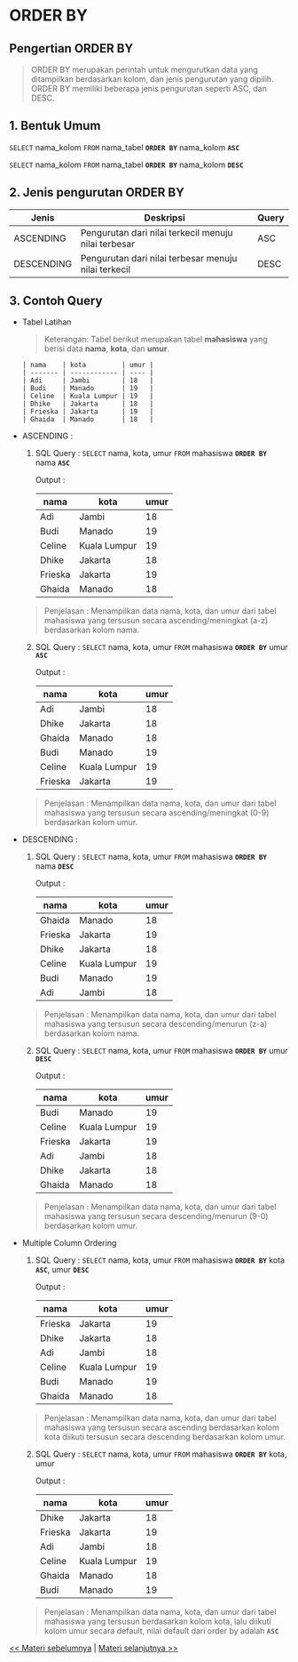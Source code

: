 # ORDER BY

## Pengertian ORDER BY

> ORDER BY merupakan perintah untuk mengurutkan data yang ditampilkan berdasarkan kolom, dan jenis pengurutan yang dipilih. ORDER BY memiliki beberapa jenis pengurutan seperti ASC, dan DESC.

## 1. Bentuk Umum

`SELECT` nama_kolom `FROM` nama_tabel **`ORDER BY`** nama_kolom **`ASC`**

`SELECT` nama_kolom `FROM` nama_tabel **`ORDER BY`** nama_kolom **`DESC`**

## 2. Jenis pengurutan ORDER BY

| Jenis      | Deskripsi                                            | Query |
| ---------- | ---------------------------------------------------- | ----- |
| ASCENDING  | Pengurutan dari nilai terkecil menuju nilai terbesar | ASC   |
| DESCENDING | Pengurutan dari nilai terbesar menuju nilai terkecil | DESC  |

## 3. Contoh Query

- Tabel Latihan

  > Keterangan: Tabel berikut merupakan tabel **mahasiswa** yang berisi data **nama**, **kota**, dan **umur**.

      | nama    | kota         | umur |
      | ------- | ------------ | ---- |
      | Adi     | Jambi        | 18   |
      | Budi    | Manado       | 19   |
      | Celine  | Kuala Lumpur | 19   |
      | Dhike   | Jakarta      | 18   |
      | Frieska | Jakarta      | 19   |
      | Ghaida  | Manado       | 18   |

- ASCENDING :

  1. SQL Query : `SELECT` nama, kota, umur `FROM` mahasiswa **`ORDER BY`** nama **`ASC`**

     Output :

     | nama    | kota         | umur |
     | ------- | ------------ | ---- |
     | Adi     | Jambi        | 18   |
     | Budi    | Manado       | 19   |
     | Celine  | Kuala Lumpur | 19   |
     | Dhike   | Jakarta      | 18   |
     | Frieska | Jakarta      | 19   |
     | Ghaida  | Manado       | 18   |

  > Penjelasan : Menampilkan data nama, kota, dan umur dari tabel mahasiswa yang tersusun secara ascending/meningkat (a-z) berdasarkan kolom nama.

  2. SQL Query : `SELECT` nama, kota, umur `FROM` mahasiswa **`ORDER BY`** umur **`ASC`**

     Output :

     | nama    | kota         | umur |
     | ------- | ------------ | ---- |
     | Adi     | Jambi        | 18   |
     | Dhike   | Jakarta      | 18   |
     | Ghaida  | Manado       | 18   |
     | Budi    | Manado       | 19   |
     | Celine  | Kuala Lumpur | 19   |
     | Frieska | Jakarta      | 19   |

  > Penjelasan : Menampilkan data nama, kota, dan umur dari tabel mahasiswa yang tersusun secara ascending/meningkat (0-9) berdasarkan kolom umur.

- DESCENDING :

  1. SQL Query : `SELECT` nama, kota, umur `FROM` mahasiswa **`ORDER BY`** nama **`DESC`**

     Output :

     | nama    | kota         | umur |
     | ------- | ------------ | ---- |
     | Ghaida  | Manado       | 18   |
     | Frieska | Jakarta      | 19   |
     | Dhike   | Jakarta      | 18   |
     | Celine  | Kuala Lumpur | 19   |
     | Budi    | Manado       | 19   |
     | Adi     | Jambi        | 18   |

  > Penjelasan : Menampilkan data nama, kota, dan umur dari tabel mahasiswa yang tersusun secara descending/menurun (z-a) berdasarkan kolom nama.

  2. SQL Query : `SELECT` nama, kota, umur `FROM` mahasiswa **`ORDER BY`** umur **`DESC`**

     Output :

     | nama    | kota         | umur |
     | ------- | ------------ | ---- |
     | Budi    | Manado       | 19   |
     | Celine  | Kuala Lumpur | 19   |
     | Frieska | Jakarta      | 19   |
     | Adi     | Jambi        | 18   |
     | Dhike   | Jakarta      | 18   |
     | Ghaida  | Manado       | 18   |

  > Penjelasan : Menampilkan data nama, kota, dan umur dari tabel mahasiswa yang tersusun secara descending/menurun (9-0) berdasarkan kolom umur.

- Multiple Column Ordering

  1. SQL Query : `SELECT` nama, kota, umur `FROM` mahasiswa **`ORDER BY`** kota **`ASC`**, umur **`DESC`**

     Output :

     | nama    | kota         | umur |
     | ------- | ------------ | ---- |
     | Frieska | Jakarta      | 19   |
     | Dhike   | Jakarta      | 18   |
     | Adi     | Jambi        | 18   |
     | Celine  | Kuala Lumpur | 19   |
     | Budi    | Manado       | 19   |
     | Ghaida  | Manado       | 18   |

  > Penjelasan : Menampilkan data nama, kota, dan umur dari tabel mahasiswa yang tersusun secara ascending berdasarkan kolom kota diikuti tersusun secara descending berdasarkan kolom umur.

  2. SQL Query : `SELECT` nama, kota, umur `FROM` mahasiswa **`ORDER BY`** kota, umur

     Output :

     | nama    | kota         | umur |
     | ------- | ------------ | ---- |
     | Dhike   | Jakarta      | 18   |
     | Frieska | Jakarta      | 19   |
     | Adi     | Jambi        | 18   |
     | Celine  | Kuala Lumpur | 19   |
     | Ghaida  | Manado       | 18   |
     | Budi    | Manado       | 19   |

  > Penjelasan : Menampilkan data nama, kota, dan umur dari tabel mahasiswa yang tersusun berdasarkan kolom kota, lalu diikuti kolom umur secara default, nilai default dari order by adalah **`ASC`**

[<< Materi sebelumnya](https://github.com/bellshade/SQL/tree/main/Basic/05_SQL_Operator/6_Limit) | [Materi selanjutnya >>](https://github.com/bellshade/SQL/tree/main/Basic/05_SQL_Operator/8_Distinct)